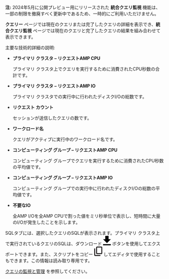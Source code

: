 **注:** 2024年5月に公開プレビュー用にリリースされた **統合クエリ監視** 機能は、一部の制限を撤廃すべく更新中であるため、一時的にご利用いただけません。

**クエリー** ページでは現在のクエリまたは完了したクエリの詳細を表示でき、**統合クエリ監視** ページでは現在のクエリと完了したクエリの結果を組み合わせて表示できます。

主要な技術的詳細の説明:

-   **プライマリ クラスタ – リクエストAMP CPU**

    プライマリ クラスタ上でクエリを実行するために消費されたCPU秒数の合計です。

-   **プライマリ クラスタ – リクエストAMP IO**

    プライマリ クラスタでの実行中に行われたディスクI/Oの総数です。

-   **リクエスト カウント**

    セッションが送信したクエリの数です。

-   **ワークロード名**

    クエリがアクティブに実行中のワークロード名です。

-   **コンピューティング グループ – リクエストAMP CPU**

    コンピューティング グループでクエリを実行するために消費されたCPU秒数の平均値です。

-   **コンピューティング グループ – リクエストAMP IO**

    コンピューティング グループでの実行中に行われたディスクI/Oの総数の平均値です。

-   **不要なIO**

    全AMP I/Oを全AMP CPUで割った値をミリ秒単位で表示し、短時間に大量のI/Oが発生したことを示します。

SQLタブには、選択したクエリのSQLが表示されます。プライマリ クラスタ上で実行されているクエリのSQLは、ダウンロード ![""](Images/qie1590719586762.svg) ボタンを使用してエクスポートできます。また、スクリプトをコピー ![""](Images/age1724955764928.svg) してエディタで使用することもできます。この情報は読み取り専用です。

[クエリの監視と管理](https://docs.teradata.com/access/sources/dita/topic?dita:topicPath=jno1704723425644.dita) を参照してください。
